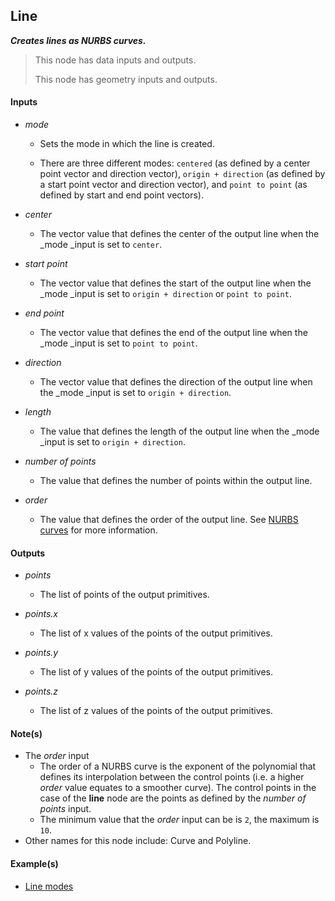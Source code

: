 ## Line

**_Creates lines as NURBS curves._**

> This node has data inputs and outputs.
>
> This node has geometry inputs and outputs.


#### Inputs

* _mode_

  * Sets the mode in which the line is created.

  * There are three different modes: `centered` (as defined by a center point vector and direction vector), `origin + direction` (as defined by a start point vector and direction vector), and `point to point` (as defined by start and end point vectors).

* _center_

  * The vector value that defines the center of the output line when the _mode _input is set to `center`.

* _start point_

  * The vector value that defines the start of the output line  when the _mode _input is set to `origin + direction` or `point to point`.

* _end point_

  * The vector value that defines the end of the output line when the _mode _input is set to `point to point`.

* _direction_

  * The vector value that defines the direction of the output line when the _mode _input is set to `origin + direction`.

* _length_

  * The value that defines the length of the output line when the _mode _input is set to `origin + direction`.

* _number of points_

  * The value that defines the number of points within the output line.

* _order_

  * The value that defines the order of the output line. See <a href="/concepts/GeneralConcepts/nurbsCurve.md" target="_blank">NURBS curves</a> for more information.


#### Outputs

* _points_

  * The list of points of the output primitives.

* _points.x_

  * The list of x values of the points of the output primitives.

* _points.y_

  * The list of y values of the points of the output primitives.

* _points.z_

  * The list of z values of the points of the output primitives.


#### Note(s)



* The _order_ input
    * The order of a NURBS curve is the exponent of the polynomial that defines its interpolation between the control points (i.e. a higher _order_ value equates to a smoother curve). The control points in the case of the **line** node are the points as defined by the _number of points_ input.
    * The minimum value that the _order_ input can be is `2`, the maximum is `10`.
* Other names for this node include: Curve and Polyline.


#### Example(s)



* <a href="https://creator.trimble.com/graph?assetURI=whp:1b2f283c-c260-45c4-a95b-6728344d91d9&version=latest" target="_blank">Line modes</a>
